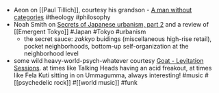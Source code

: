 - Aeon on [[Paul Tillich]], courtesy his grandson - [A man without categories](https://aeon.co/essays/my-grandfather-paul-tillich-the-unbelieving-theologian) #theology #philosophy
- Noah Smith on [Secrets of Japanese urbanism, part 2](https://www.noahpinion.blog/p/secrets-of-japanese-urbanism-part) and a review of [[Emergent Tokyo]] #Japan #Tokyo #urbanism
	- the secret sauce: *zakkyo* buidings (miscellaneous high-rise retail), pocket neighborhoods, bottom-up self-organization at the neighborhood level
- some wild heavy-world-psych-whatever courtesy [Goat - Levitation Sessions](https://www.youtube.com/watch?v=RNMuGxuJuv0). at times like Talking Heads having an acid freakout, at times like Fela Kuti sitting in on Ummagumma, always interesting! #music #[[psychedelic rock]] #[[world music]] #funk